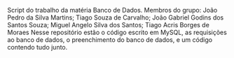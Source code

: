 Script do trabalho da matéria Banco de Dados.
Membros do grupo: João Pedro da Silva Martins; Tiago Souza de Carvalho; João Gabriel Godins dos Santos Souza; Miguel Angelo Silva dos Santos; Tiago Acris Borges de Moraes
Nesse repositório estão o código escrito em MySQL, as requisições ao banco de dados, o preenchimento do banco de dados, e um código contendo tudo junto.

